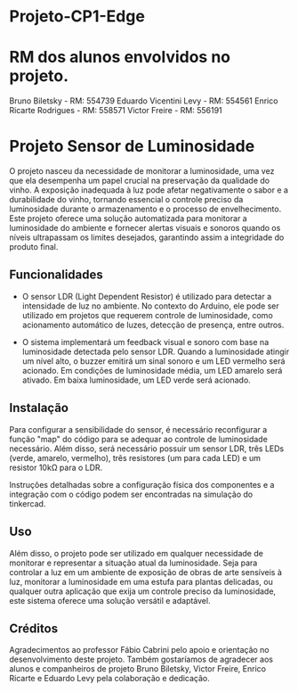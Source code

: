 # Projeto-CP1-Edge

# RM dos alunos envolvidos no projeto.
Bruno Biletsky - RM: 554739
Eduardo Vicentini Levy - RM: 554561
Enrico Ricarte Rodrigues - RM: 558571
Victor Freire - RM: 556191

# Projeto Sensor de Luminosidade

O projeto nasceu da necessidade de monitorar a luminosidade, uma vez que ela desempenha um papel crucial na preservação da qualidade do vinho. A exposição inadequada à luz pode afetar negativamente o sabor e a durabilidade do vinho, tornando essencial o controle preciso da luminosidade durante o armazenamento e o processo de envelhecimento. Este projeto oferece uma solução automatizada para monitorar a luminosidade do ambiente e fornecer alertas visuais e sonoros quando os níveis ultrapassam os limites desejados, garantindo assim a integridade do produto final.

## Funcionalidades

- O sensor LDR (Light Dependent Resistor) é utilizado para detectar a intensidade de luz no ambiente. No contexto do Arduino, ele pode ser utilizado em projetos que requerem controle de luminosidade, como acionamento automático de luzes, detecção de presença, entre outros.

- O sistema implementará um feedback visual e sonoro com base na luminosidade detectada pelo sensor LDR. Quando a luminosidade atingir um nível alto, o buzzer emitirá um sinal sonoro e um LED vermelho será acionado. Em condições de luminosidade média, um LED amarelo será ativado. Em baixa luminosidade, um LED verde será acionado.

## Instalação

Para configurar a sensibilidade do sensor, é necessário reconfigurar a função "map" do código para se adequar ao controle de luminosidade necessário. Além disso, será necessário possuir um sensor LDR, três LEDs (verde, amarelo, vermelho), três resistores (um para cada LED) e um resistor 10kΩ para o LDR.

Instruções detalhadas sobre a configuração física dos componentes e a integração com o código podem ser encontradas na simulação do tinkercad.

## Uso

Além disso, o projeto pode ser utilizado em qualquer necessidade de monitorar e representar a situação atual da luminosidade. Seja para controlar a luz em um ambiente de exposição de obras de arte sensíveis à luz, monitorar a luminosidade em uma estufa para plantas delicadas, ou qualquer outra aplicação que exija um controle preciso da luminosidade, este sistema oferece uma solução versátil e adaptável.

## Créditos

Agradecimentos ao professor Fábio Cabrini pelo apoio e orientação no desenvolvimento deste projeto. Também gostaríamos de agradecer aos alunos e companheiros de projeto Bruno Biletsky, Victor Freire, Enrico Ricarte e Eduardo Levy pela colaboração e dedicação.
